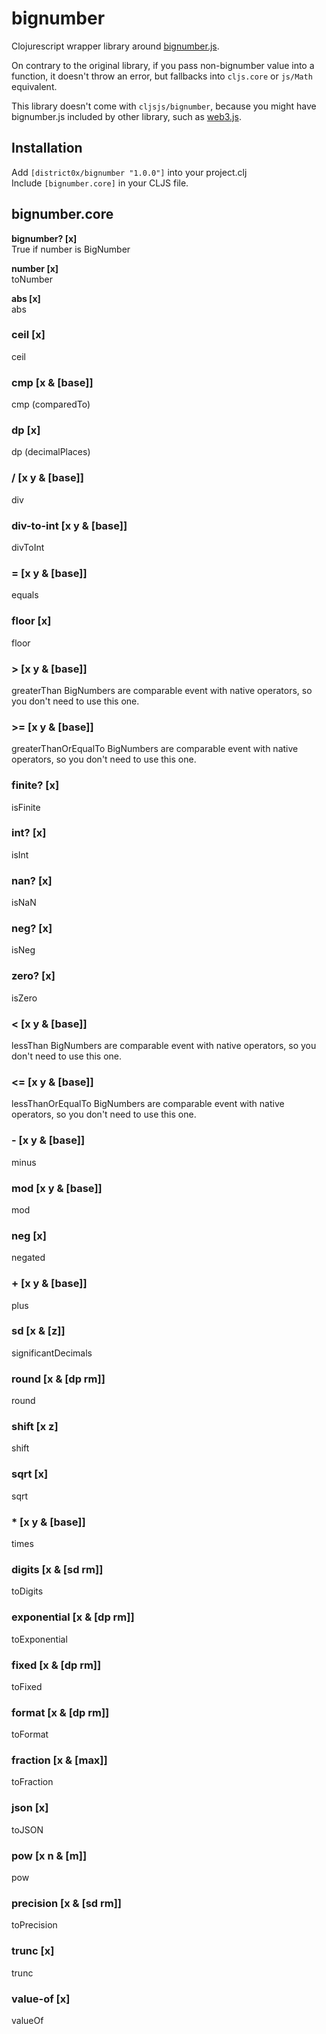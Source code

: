 # bignumber

Clojurescript wrapper library around [bignumber.js](https://github.com/MikeMcl/bignumber.js/). 

On contrary to the original library, if you pass non-bignumber value into a function, it doesn't throw an error, but fallbacks into `cljs.core` or `js/Math` equivalent. 

This library doesn't come with `cljsjs/bignumber`, because you might have bignumber.js included by other library, such as [web3.js](https://github.com/ethereum/web3.js/).

## Installation
Add `[district0x/bignumber "1.0.0"]` into your project.clj  
Include `[bignumber.core]` in your CLJS file.

## bignumber.core
**bignumber? [x]**  
True if number is BigNumber  

**number [x]**  
toNumber  

**abs [x]**    
abs  

### ceil [x]
ceil
### cmp [x & [base]]
cmp (comparedTo)
### dp [x]
dp (decimalPlaces)
### / [x y & [base]]
div
### div-to-int [x y & [base]]
divToInt
### = [x y & [base]]
equals
### floor [x]
floor
### > [x y & [base]]
greaterThan
BigNumbers are comparable event with native operators, so you don't need to use this one.
### >= [x y & [base]]
greaterThanOrEqualTo
BigNumbers are comparable event with native operators, so you don't need to use this one.
### finite? [x]
isFinite
### int? [x]
isInt
### nan? [x]
isNaN
### neg? [x]
isNeg
### zero? [x]
isZero
### < [x y & [base]]
lessThan
BigNumbers are comparable event with native operators, so you don't need to use this one.
### <= [x y & [base]]
lessThanOrEqualTo
BigNumbers are comparable event with native operators, so you don't need to use this one.
### - [x y & [base]]
minus
### mod [x y & [base]]
mod
### neg [x]
negated
### + [x y & [base]]
plus
### sd [x & [z]]
significantDecimals
### round [x & [dp rm]]
round
### shift [x z]
shift
### sqrt [x]
sqrt
### * [x y & [base]]
times
### digits [x & [sd rm]]
toDigits
### exponential [x & [dp rm]]
toExponential
### fixed [x & [dp rm]]
toFixed
### format [x & [dp rm]]
toFormat
### fraction [x & [max]]
toFraction
### json [x]
toJSON
### pow [x n & [m]]
pow
### precision [x & [sd rm]]
toPrecision
### trunc [x]
trunc
### value-of [x]
valueOf


